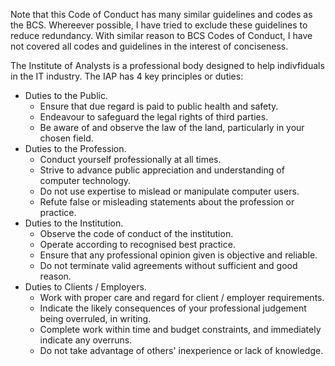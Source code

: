 Note that this Code of Conduct has many similar guidelines and codes as the BCS. Whereever possible, I have tried to exclude these guidelines to reduce redundancy. With similar reason to BCS Codes of Conduct, I have not covered all codes and guidelines in the interest of conciseness.

The Institute of Analysts is a professional body designed to help indivfiduals in the IT industry. The IAP has 4 key principles or duties:
- Duties to the Public.
    - Ensure that due regard is paid to public health and safety.
    - Endeavour to safeguard the legal rights of third parties. 
    - Be aware of and observe the law of the land, particularly in your chosen field.
- Duties to the Profession.
    - Conduct yourself professionally at all times. 
    - Strive to advance public appreciation and understanding of computer technology.
    - Do not use expertise to mislead or manipulate computer users.
    - Refute false or misleading statements about the profession or practice. 
- Duties to the Institution.
    - Observe the code of conduct of the institution.
    - Operate according to recognised best practice.
    - Ensure that any professional opinion given is objective and reliable.
    - Do not terminate valid agreements without sufficient and good reason.
- Duties to Clients / Employers.
    - Work with proper care and regard for client / employer requirements.
    - Indicate the likely consequences of your professional judgement being overruled, in writing.
    - Complete work within time and budget constraints, and immediately indicate any overruns.
    - Do not take advantage of others' inexperience or lack of knowledge.